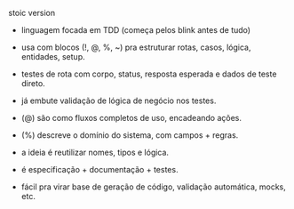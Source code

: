 stoic version

- linguagem focada em TDD (começa pelos blink antes de tudo)

- usa com blocos (!, @, %, ~) pra estruturar rotas, casos, lógica, entidades, setup.

- testes de rota com corpo, status, resposta esperada e dados de teste direto.

- já embute validação de lógica de negócio nos testes.

- (@) são como fluxos completos de uso, encadeando ações.

- (%) descreve o domínio do sistema, com campos + regras.

- a ideia é reutilizar nomes, tipos e lógica.

- é especificação + documentação + testes.

- fácil pra virar base de geração de código, validação automática, mocks, etc.
